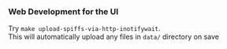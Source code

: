 

### Web Development for the UI

Try `make upload-spiffs-via-http-inotifywait`.  
This will automatically upload any files in `data/` directory on save
